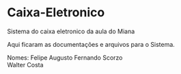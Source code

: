 Caixa-Eletronico
================

Sistema do caixa eletronico da aula do Miana

Aqui ficaram as documentações e arquivos para o Sistema.

Nomes:
Felipe Augusto </n>
Fernando Scorzo <br />
Walter Costa


